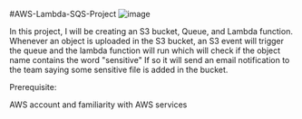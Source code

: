 #AWS-Lambda-SQS-Project
![image](https://github.com/kaivalya-tolbande/AWS-Lambda-SQS-Project/assets/110324856/c7a38f78-912b-45c3-8a7c-1b57f897b5be)


In this project, I will be creating an S3 bucket, Queue, and Lambda function. Whenever an object is uploaded in the S3 bucket, an S3 event will trigger the queue and the lambda function will run which will check if the object name contains the word "sensitive" If so it will send an email notification to the team saying some sensitive file is added in the bucket.

Prerequisite:

AWS account and familiarity with AWS services
